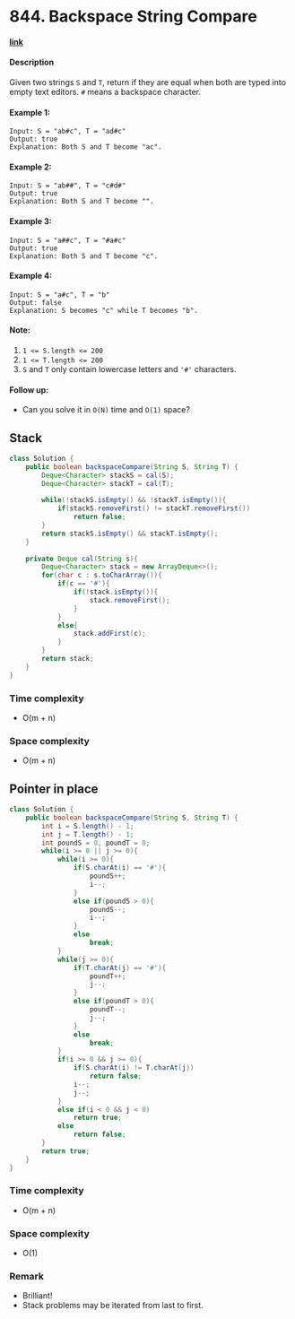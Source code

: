 # 844. Backspace String Compare

#### [link](https://leetcode.com/problems/backspace-string-compare/)

#### Description
Given two strings `S` and `T`, return if they are equal when both are typed into empty text editors. `#` means a backspace character.

#### Example 1:
```
Input: S = "ab#c", T = "ad#c"
Output: true
Explanation: Both S and T become "ac".
```
#### Example 2:
```
Input: S = "ab##", T = "c#d#"
Output: true
Explanation: Both S and T become "".
```
#### Example 3:
```
Input: S = "a##c", T = "#a#c"
Output: true
Explanation: Both S and T become "c".
```
#### Example 4:
```
Input: S = "a#c", T = "b"
Output: false
Explanation: S becomes "c" while T becomes "b".
```

#### Note:
1. `1 <= S.length <= 200`
2. `1 <= T.length <= 200`
3. `S` and `T` only contain lowercase letters and `'#'` characters.

#### Follow up:
* Can you solve it in `O(N)` time and `O(1)` space?

## Stack
```java
class Solution {
    public boolean backspaceCompare(String S, String T) {
        Deque<Character> stackS = cal(S);
        Deque<Character> stackT = cal(T);
        
        while(!stackS.isEmpty() && !stackT.isEmpty()){
            if(stackS.removeFirst() != stackT.removeFirst())
                return false;
        }
        return stackS.isEmpty() && stackT.isEmpty();
    }
    
    private Deque cal(String s){
        Deque<Character> stack = new ArrayDeque<>();
        for(char c : s.toCharArray()){
            if(c == '#'){
                if(!stack.isEmpty()){
                    stack.removeFirst();
                }
            }
            else{
                stack.addFirst(c);
            }
        }
        return stack;
    }
}
```
### Time complexity
* O(m + n)
### Space complexity
* O(m + n)

## Pointer in place
```java
class Solution {
    public boolean backspaceCompare(String S, String T) {
        int i = S.length() - 1;
        int j = T.length() - 1;
        int poundS = 0, poundT = 0;
        while(i >= 0 || j >= 0){
            while(i >= 0){
                if(S.charAt(i) == '#'){
                    poundS++;
                    i--;
                }
                else if(poundS > 0){
                    poundS--;
                    i--;
                }
                else
                    break;
            }
            while(j >= 0){
                if(T.charAt(j) == '#'){
                    poundT++;
                    j--;
                }
                else if(poundT > 0){
                    poundT--;
                    j--;
                }
                else
                    break;
            }
            if(i >= 0 && j >= 0){
                if(S.charAt(i) != T.charAt(j))
                    return false;
                i--;
                j--;
            }
            else if(i < 0 && j < 0)
                return true;
            else
                return false;
        }
        return true;
    }
}
```
### Time complexity
* O(m + n)
### Space complexity
* O(1)
### Remark
* Brilliant!
* Stack problems may be iterated from last to first.